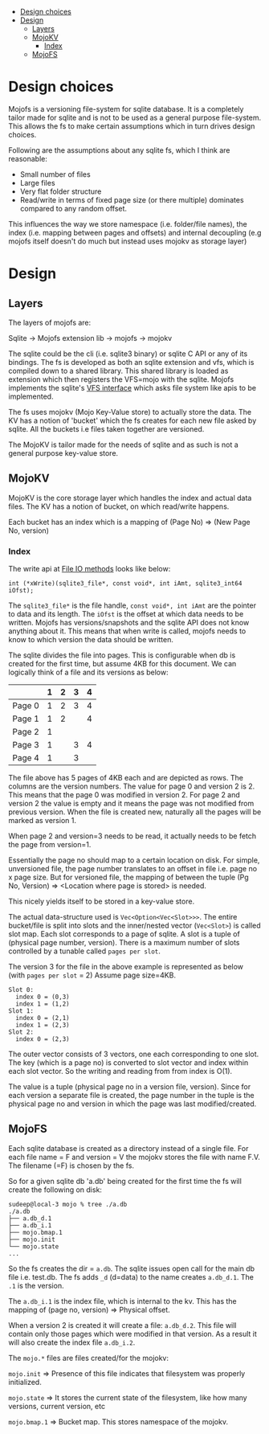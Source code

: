 - [Design choices](#design-choices)
- [Design](#design)
  - [Layers](#layers)
  - [MojoKV](#mojokv)
    - [Index](#index)
  - [MojoFS](#mojofs)

# Design choices

Mojofs is a versioning file-system for sqlite database. It is a completely tailor made for sqlite and is not
to be used as a general purpose file-system. This allows the fs to make certain assumptions which in turn drives design choices. 

Following are the assumptions about any sqlite fs, which I think are reasonable:

* Small number of files
* Large files
* Very flat folder structure
* Read/write in terms of fixed page size (or there multiple) dominates compared to any random offset.

This influences the way we store namespace (i.e. folder/file names), the index (i.e. mapping between pages and offsets) and internal decoupling (e.g mojofs itself doesn't do much but instead uses mojokv as storage layer)

# Design

## Layers

The layers of mojofs are:

Sqlite -> Mojofs extension lib -> mojofs -> mojokv

The sqlite could be the cli (i.e. sqlite3 binary) or sqlite C API or any of its bindings. 
The fs is developed as both an sqlite extension and vfs, which is compiled down to a shared library.
This shared library is loaded as extension which then registers the VFS=mojo with the sqlite.
Mojofs implements the sqlite's [VFS interface](https://www.sqlite.org/vfs.html) which asks file system like apis to be implemented.

The fs uses mojokv (Mojo Key-Value store) to actually store the data. The KV has a notion of 'bucket' which the fs creates for each new file asked by sqlite. All the buckets i.e files taken together are versioned.

The MojoKV is tailor made for the needs of sqlite and as such is not a general purpose key-value store.

## MojoKV

MojoKV is the core storage layer which handles the index and actual data files.
The KV has a notion of bucket, on which read/write happens.

Each bucket has an index which is a mapping of (Page No) => (New Page No, version)

### Index

The write api at [File IO methods](https://www.sqlite.org/c3ref/io_methods.html) looks like below:

```
int (*xWrite)(sqlite3_file*, const void*, int iAmt, sqlite3_int64 iOfst);
```

The `sqlite3_file*` is the file handle, `const void*, int iAmt` are the pointer to data and its length. The `iOfst` is the offset at which data needs to be written. Mojofs has versions/snapshots and the sqlite API does not know anything about it. This means that when write is called, mojofs needs to know to which version the data should be written.

The sqlite divides the file into pages. This is configurable when db is created for the first time, but assume 4KB for this document. We can logically think of a file and its versions as below:

|      |1|2|3|4|
|------|-|-|-|-|
|Page 0|1|2|3|4|
|Page 1|1|2| |4|
|Page 2|1| | | |
|Page 3|1| |3|4|
|Page 4|1| |3| |

The file above has 5 pages of 4KB each and are depicted as rows. The columns are the version numbers.
The value for page 0 and version 2 is 2. This means that the page 0 was modified in version 2.
For page 2 and version 2 the value is empty and it means the page was not modified from previous version.
When the file is created new, naturally all the pages will be marked as version 1.

When page 2 and version=3 needs to be read, it actually needs to be fetch the page from version=1.

Essentially the page no should map to a certain location on disk.
For simple, unversioned file, the page number translates to an offset in file i.e. page no x page size.
But for versioned file, the mapping of between the tuple (Pg No, Version) => \<Location where page is stored\> is needed.

This nicely yields itself to be stored in a key-value store.

The actual data-structure used is `Vec<Option<Vec<Slot>>>`. The entire bucket/file is split into slots and the inner/nested vector (`Vec<Slot>`) is called slot map. Each slot corresponds to a page of sqlite. A slot is a tuple of (physical page number, version). There is a maximum number of slots controlled by a tunable called `pages per slot`. 
 
The version 3 for the file in the above example is represented as below (with `pages per slot` = 2) 
Assume page size=4KB.

```
Slot 0:
  index 0 = (0,3)
  index 1 = (1,2)
Slot 1:
  index 0 = (2,1)
  index 1 = (2,3)
Slot 2:
  index 0 = (2,3)
```

The outer vector consists of 3 vectors, one each corresponding to one slot. The key (which is a page no) is converted to slot vector and index within each slot vector. So the writing and reading from from index is O(1).

The value is a tuple (physical page no in a version file, version). Since for each version a separate file is created, the page number in the tuple is the physical page no and version in which the page was last modified/created.

## MojoFS

Each sqlite database is created as a directory instead of a single file.
For each file name = F and version = V the mojokv stores the file with name F.V.
The filename (=F) is chosen by the fs. 

So for a given sqlite db 'a.db' being created for the first time the fs will create the following on disk:

```
sudeep@local-3 mojo % tree ./a.db 
./a.db
├── a.db_d.1
├── a.db_i.1
├── mojo.bmap.1
├── mojo.init
└── mojo.state
...
```

So the fs creates the dir = `a.db`. The sqlite issues open call for the main db file i.e. test.db. 
The fs adds `_d` (d=data) to the name creates `a.db_d.1`. The `.1` is the version.

The `a.db_i.1` is the index file, which is internal to the kv. This has the mapping of (page no, version) => Physical offset.

When a version 2 is created it will create a file: `a.db_d.2`. This file will contain only those pages which were modified in that version. 
As a result it will also create the index file `a.db_i.2`.

The `mojo.*` files are files created/for the mojokv:

`mojo.init` => Presence of this file indicates that filesystem was properly initialized.

`mojo.state` => It stores the current state of the filesystem, like how many versions, current version, etc

`mojo.bmap.1` => Bucket map. This stores namespace of the mojokv.